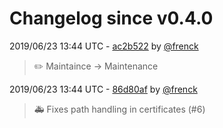 # Changelog since v0.4.0

2019/06/23 13:44 UTC - [ac2b522](https://github.com/hassio-addons/addon-thelounge/commit/ac2b522b452a51b336906ebb14041c3c927a91b9) by [@frenck](https://github.com/frenck)
> :pencil2: Maintaince -> Maintenance 

2019/06/23 13:44 UTC - [86d80af](https://github.com/hassio-addons/addon-thelounge/commit/86d80af7af8cda46af9b04220859077485088fbf) by [@frenck](https://github.com/frenck)
> :ambulance: Fixes path handling in certificates (#6) 

